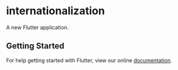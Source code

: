 # internationalization

A new Flutter application.

## Getting Started

For help getting started with Flutter, view our online
[documentation](https://flutter.io/).

